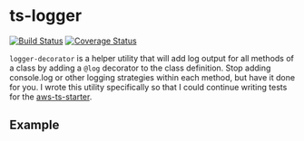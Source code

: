 # ts-logger

[![Build Status](https://travis-ci.org/bakerstreet-industries/ts-logger.svg?branch=master)](https://travis-ci.org/bakerstreet-industries/ts-logger.svg?branch=master)
[![Coverage Status](https://coveralls.io/repos/github/bakerstreet-industries/ts-logger/badge.svg?branch=master)](https://coveralls.io/github/bakerstreet-industries/ts-logger?branch=master)

`logger-decorator` is a helper utility that will add log output for all methods of a class by adding a `@log` decorator to the class definition. Stop adding console.log or other logging strategies within each method, but have it done for you. I wrote this utility specifically so that I could continue writing tests for the [aws-ts-starter](https://github.com/bakerstreet-industries/aws-ts-starter).


## Example




